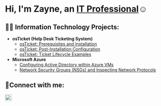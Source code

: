 <h1>Hi, I'm Zayne, an <a href="https://linkedin.com/in/zayne-oswalt-5512a0262">IT Professional</a>☺</h1>

<h2>👨‍💻 Information Technology Projects:</h2>

- <b>osTicket (Help Desk Ticketing System)</b>
  - [osTicket: Prerequisites and Installation](https://github.com/ZayneOswalt/osticket-prereqs)
  - [osTicket: Post-Installation Configuration](https://github.com/ZayneOswalt/Post-Installation-Configuration)
  - [osTicket: Ticket Lifecycle Examples](https://github.com/ZayneOswalt/ticket-lifecycle)
- <b>Microsoft Azure</b>
  - [Configuring Active Directory within Azure VMs](https://github.com/ZayneOswalt/configure-ad)
  - [Network Security Groups (NSGs) and Inspecting Network Protocols](https://github.com/ZayneOswalt/azure-network-protocols)

<h2>🤳Connect with me:</h2>

[<img align="left" alt="Josh | linkedin" width="22px" src="https://cdn.jsdelivr.net/npm/simple-icons@v3/icons/instagram.svg" />][linkedin]

[linkedin]: .
